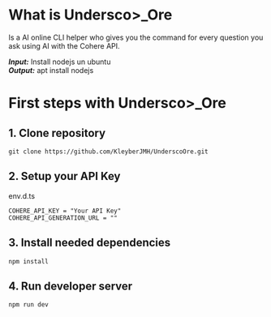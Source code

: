 # What is Undersco>_Ore
Is a AI online CLI helper who gives you the command for every question you ask using AI with the Cohere API.

***Input:*** Install nodejs un ubuntu <br>
***Output:*** apt install nodejs





# First steps with Undersco>_Ore
## 1. Clone repository
```
git clone https://github.com/KleyberJMH/UnderscoOre.git
```
## 2. Setup your API Key
env.d.ts
```
COHERE_API_KEY = "Your API Key"
COHERE_API_GENERATION_URL = ""
```
## 3. Install needed dependencies
```
npm install
```

## 4. Run developer server
```
npm run dev
```


















































